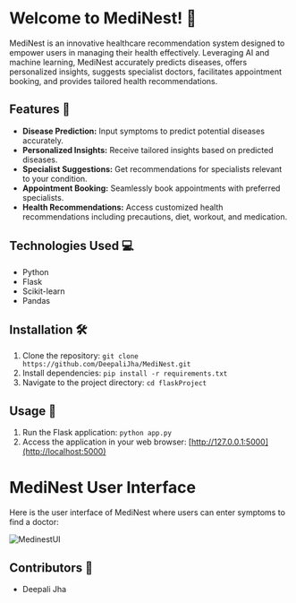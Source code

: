 # Welcome to MediNest! 🚀

MediNest is an innovative healthcare recommendation system designed to empower users in managing their health effectively. Leveraging AI and machine learning, MediNest accurately predicts diseases, offers personalized insights, suggests specialist doctors, facilitates appointment booking, and provides tailored health recommendations.

## Features 🌟
- **Disease Prediction:** Input symptoms to predict potential diseases accurately.
- **Personalized Insights:** Receive tailored insights based on predicted diseases.
- **Specialist Suggestions:** Get recommendations for specialists relevant to your condition.
- **Appointment Booking:** Seamlessly book appointments with preferred specialists.
- **Health Recommendations:** Access customized health recommendations including precautions, diet, workout, and medication.

## Technologies Used 💻
- Python
- Flask
- Scikit-learn
- Pandas

## Installation 🛠️
1. Clone the repository: `git clone https://github.com/DeepaliJha/MediNest.git`
2. Install dependencies: `pip install -r requirements.txt`
3. Navigate to the project directory: `cd flaskProject`

## Usage 📝
1. Run the Flask application: `python app.py`
2. Access the application in your web browser: [http://127.0.0.1:5000](http://localhost:5000)

# MediNest User Interface

Here is the user interface of MediNest where users can enter symptoms to find a doctor:

![MedinestUI](https://i.ibb.co/0r1MNSj/Whats-App-Image-2024-04-24-at-20-43-24.jpg)

## Contributors 🙌
- Deepali Jha
